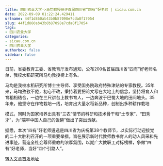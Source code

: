 ```yaml
---
title: 四川农业大学->马均教授获评首届四川省“四有”好老师 | sicau.com.cn
date: 2022-09-09 01:22:24.429411
urlname: 44f1d860ab43b0b87098e7cda8f17054
slug: 44f1d860ab43b0b87098e7cda8f17054
tags: 
- 四川农业大学
categories:
- sicau.com.cn
- 四川农业大学
authorbox: false
sidebar: false
---
```

日前，省委教育工委、省教育厅发布通知，公布200名首届四川省“四有”好老师名单，我校水稻研究所马均教授榜上有名。

马均是我校水稻研究所博士生导师、享受国务院政府特殊津贴的专家教授。35年来，马均孜孜不倦，初心不改，秉持着要把论文写在大地上的信念，坚持将育人和育稻相结合，一边在三尺讲台上教书育人，一边奔波于巴蜀大地的田间地头。35年来，他坚守在作物栽培一线，培育出大量水稻新品种，创制出多种耕作栽培
<!--more-->
模式，同时为国家培养出具有“三农”情节的科研和技术骨干和“土专家”、“田秀才”，为“端牢中国人自己的饭碗”做出了突出贡献。

据悉，本次“四有”好老师遴选是四川省为庆祝第38个教师节，以实际行动迎接党的二十大胜利召开的一项重要举措，旨在展示新时代教师教书育人的动人风采和先进事迹，营造全社会尊师重教的浓厚氛围，以期广大教职工对标榜样，争做“四有”好老师，当好“四个引路人”。



[转入文章首发地址](https://news.sicau.edu.cn/info/1078/69463.htm)